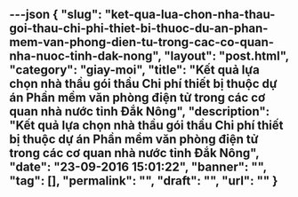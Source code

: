 ---json
{
    "slug": "ket-qua-lua-chon-nha-thau-goi-thau-chi-phi-thiet-bi-thuoc-du-an-phan-mem-van-phong-dien-tu-trong-cac-co-quan-nha-nuoc-tinh-dak-nong",
    "layout": "post.html",
    "category": "giay-moi",
    "title": "Kết quả lựa chọn nhà thầu gói thầu Chi phí thiết bị thuộc dự án Phần mềm văn phòng điện tử trong các cơ quan nhà nước tỉnh Đắk Nông",
    "description": "Kết quả lựa chọn nhà thầu gói thầu Chi phí thiết bị thuộc dự án Phần mềm văn phòng điện tử trong các cơ quan nhà nước tỉnh Đắk Nông",
    "date": "23-09-2016 15:01:22",
    "banner": "",
    "tag": [],
    "permalink": "",
    "draft": "",
    "url": ""
}
---
